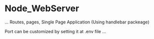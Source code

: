 # Node_WebServer

...
Routes, pages, Single Page Application (Using handlebar packeage)

Port can be customized by setting it at .env file
...